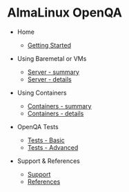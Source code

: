 # AlmaLinux OpenQA  <!-- {docsify-ignore} -->

- Home
  - [Getting Started](/)

- Using Baremetal or VMs
  - [Server - summary](server.md)
  - [Server - details](server-details.md)

- Using Containers
  - [Containers - summary](containers.md)
  - [Containers - details](containers-details.md)

- OpenQA Tests
  - [Tests - Basic](tests.md)
  - [Tests - Advanced](tests-advanced.md)

- Support & References
  - [Support](support.md)
  - [References](references.md)
  